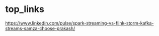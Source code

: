# top_links

https://www.linkedin.com/pulse/spark-streaming-vs-flink-storm-kafka-streams-samza-choose-prakash/
